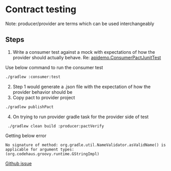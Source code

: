 # Contract testing

Note: producer/provider are terms which can be used interchangeably

## Steps

1. Write a consumer test against a mock with expectations of how the provider should actually behave. Re: [apidemo.ConsumerPactJunitTest](file://consumer/src/test/java/apidemo.ConsumerPactJunitTest.java)

Use below command to run the consumer test
```zsh
./gradlew :consumer:test
```

2. Step 1 would generate a .json file with the expectation of how the provider behavior should be
3. Copy pact to provider project  

```zsh
./gradlew publishPact
```

4. On trying to run provider gradle task for the provider side of test
```zsh
 ./gradlew clean build :producer:pactVerify
```

Getting below error

```text
No signature of method: org.gradle.util.NameValidator.asValidName() is applicable for argument types: (org.codehaus.groovy.runtime.GStringImpl)
```

[Github issue](https://github.com/DiUS/pact-jvm/issues/693)